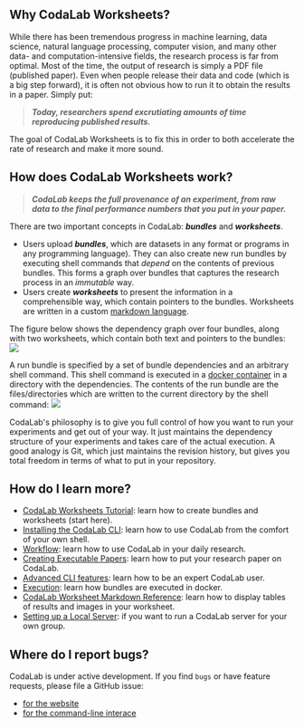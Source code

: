 ## **Why CodaLab Worksheets?**

While there has been tremendous progress in machine learning, data science, natural language processing, computer vision, and many other data- and computation-intensive fields, the research process is far from optimal.  Most of the time, the output of research is simply a PDF file (published paper).  Even when people release their data and code (which is a big step forward), it is often not obvious how to run it to obtain the results in a paper.  Simply put:

> ***Today, researchers spend excrutiating amounts of time reproducing published results.***

The goal of CodaLab Worksheets is to fix this in order to both accelerate the rate of research and make it more sound.

## **How does CodaLab Worksheets work?**

> ***CodaLab keeps the full provenance of an experiment, from raw data to the final performance numbers that you put in your paper.***

There are two important concepts in CodaLab: ***bundles*** and ***worksheets***.

- Users upload ***bundles***, which are datasets in any format or programs in
  any programming language).  They can also create new run bundles by executing
  shell commands that *depend* on the contents of previous bundles.
  This forms a graph over bundles that captures the research
  process in an *immutable* way.
- Users create ***worksheets*** to present the information in a comprehensible
  way, which contain pointers to the bundles.  Worksheets are written in a custom [markdown
  language](https://github.com/codalab/codalab-worksheets/wiki/User_Worksheet-Markdown).

The figure below shows the dependency graph over four bundles, along with two worksheets,
which contain both text and pointers to the bundles:
<img src="https://github.com/codalab/codalab-worksheets/wiki/images/worksheets-schema.png" />

A run bundle is specified by a set of bundle dependencies and an arbitrary shell command.
This shell command is executed in a [docker container](https://www.docker.com) in a directory
with the dependencies.  The contents of the run bundle are the files/directories which are
written to the current directory by the shell command:
<img src="https://github.com/codalab/codalab-worksheets/wiki/images/execution.png" />

CodaLab's philosophy is to give you full control of how you want to run your
experiments and get out of your way.  It just maintains the dependency
structure of your experiments and takes care of the actual execution.  A good
analogy is Git, which just maintains the revision history,
but gives you total freedom in terms of what to put in your repository.

## **How do I learn more?**

* [CodaLab Worksheets Tutorial](User_CodaLab-Worksheets-Tutorial): learn how to create bundles and worksheets (start here).
* [Installing the CodaLab CLI](User_Install-CodaLab-CLI): learn how to use CodaLab from the comfort of your own shell.
* [Workflow](User_Workflow): learn how to use CodaLab in your daily research.
* [Creating Executable Papers](Executable-Papers): learn how to put your research paper on CodaLab.
* [Advanced CLI features](User_CLI): learn how to be an expert CodaLab user.
* [Execution](Execution): learn how bundles are executed in docker.
* [CodaLab Worksheet Markdown Reference](User_Worksheet-Markdown): learn how to display tables of results and images in your worksheet.
* [Setting up a Local Server](Setup-Local-Worksheets): if you want to run a CodaLab server for your own group.

## **Where do I report bugs?**

CodaLab is under active development.  If you find `bugs` or have feature
requests, please file a GitHub issue:

- [for the website](https://github.com/codalab/codalab-worksheets/issues/new)
- [for the command-line interace](https://github.com/codalab/codalab-cli/issues/new)
